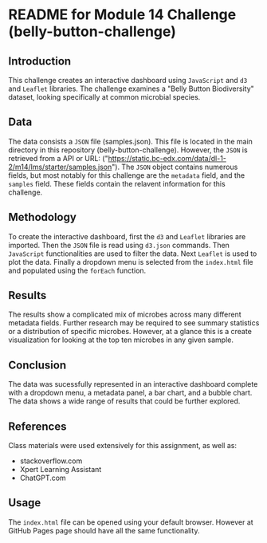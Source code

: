 # README for Module 14 Challenge (belly-button-challenge)

## Introduction

This challenge creates an interactive dashboard using `JavaScript` and `d3` and `Leaflet` libraries. The challenge examines a "Belly Button Biodiversity" dataset, looking specifically at common microbial species.

## Data

The data consists a `JSON` file (samples.json). This file is located in the main directory in this repository (belly-button-challenge). However, the `JSON` is retrieved from a API or URL: ("https://static.bc-edx.com/data/dl-1-2/m14/lms/starter/samples.json"). The `JSON` object contains numerous fields, but most notably for this challenge are the `metadata` field, and the `samples` field. These fields contain the relavent information for this challenge.

## Methodology

To create the interactive dashboard, first the `d3` and `Leaflet` libraries are imported. Then the `JSON` file is read using `d3.json` commands. Then `JavaScript` functionalities are used to filter the data. Next `Leaflet` is used to plot the data. Finally a dropdown menu is selected from the `index.html` file and populated using  the  `forEach` function.

## Results

The results show a complicated mix of microbes across many different metadata fields. Further research may be required to see summary statistics or a distribution of specific microbes. However, at a glance this is a create visualization for looking at the top ten microbes in any given sample.

## Conclusion

The data was sucessfully represented in an interactive dashboard complete with a dropdown menu, a metadata panel, a bar chart, and a bubble chart. The data shows a wide range of results that could be further explored.

## References

Class materials were used extensively for this assignment, as well as:

* stackoverflow.com
* Xpert Learning Assistant
* ChatGPT.com

## Usage

The `index.html` file can be opened using your default browser. However at GitHub Pages page should have all the same functionality.
